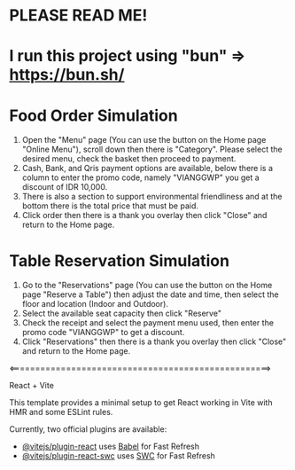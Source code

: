 # PLEASE READ ME!
# I run this project using "bun" => https://bun.sh/

# Food Order Simulation
1. Open the "Menu" page (You can use the button on the Home page "Online Menu"), scroll down then there is "Category". Please select the desired menu, check the basket then proceed to payment.
2. Cash, Bank, and Qris payment options are available, below there is a column to enter the promo code, namely "VIANGGWP" you get a discount of IDR 10,000.
3. There is also a section to support environmental friendliness and at the bottom there is the total price that must be paid.
4. Click order then there is a thank you overlay then click "Close" and return to the Home page.

# Table Reservation Simulation
1. Go to the "Reservations" page (You can use the button on the Home page "Reserve a Table") then adjust the date and time, then select the floor and location (Indoor and Outdoor).
2. Select the available seat capacity then click "Reserve"
3. Check the receipt and select the payment menu used, then enter the promo code "VIANGGWP" to get a discount.
4. Click "Reservations" then there is a thank you overlay then click "Close" and return to the Home page.

<===================================================>

React + Vite

This template provides a minimal setup to get React working in Vite with HMR and some ESLint rules.

Currently, two official plugins are available:

- [@vitejs/plugin-react](https://github.com/vitejs/vite-plugin-react/blob/main/packages/plugin-react/README.md) uses [Babel](https://babeljs.io/) for Fast Refresh
- [@vitejs/plugin-react-swc](https://github.com/vitejs/vite-plugin-react-swc) uses [SWC](https://swc.rs/) for Fast Refresh
